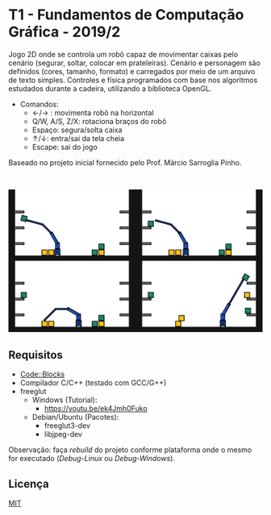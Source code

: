 # T1 - Fundamentos de Computação Gráfica - 2019/2

Jogo 2D onde se controla um robô capaz de movimentar caixas pelo cenário (segurar, soltar, colocar em prateleiras). Cenário e personagem são definidos (cores, tamanho, formato) e carregados por meio de um arquivo de texto simples. Controles e física programados com base nos algoritmos estudados durante a cadeira, utilizando a biblioteca OpenGL.

- Comandos:
  - ←/→ : movimenta robô na horizontal
  - Q/W, A/S, Z/X: rotaciona braços do robô
  - Espaço: segura/solta caixa
  - ↑/↓: entra/sai da tela cheia
  - Escape: sai do jogo

Baseado no projeto inicial fornecido pelo Prof. Márcio Sarroglia Pinho.

<br/>

![](images/robotgame.png)

## Requisitos

- [Code::Blocks](https://www.codeblocks.org/)
- Compilador C/C++ (testado com GCC/G++)
- freeglut
  - Windows (Tutorial):
    - https://youtu.be/ek4Jmh0Fuko
  - Debian/Ubuntu (Pacotes):
    - freeglut3-dev
    - libjpeg-dev

Observação: faça *rebuild* do projeto conforme plataforma onde o mesmo for executado (*Debug-Linux* ou *Debug-Windows*).

## Licença

[MIT](https://choosealicense.com/licenses/mit/)
